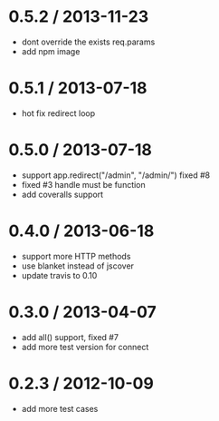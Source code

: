 
0.5.2 / 2013-11-23 
==================

  * dont override the exists req.params
  * add npm image

0.5.1 / 2013-07-18 
==================

  * hot fix redirect loop

0.5.0 / 2013-07-18 
==================

  * support app.redirect("/admin", "/admin/") fixed #8
  * fixed #3 handle must be function
  * add coveralls support

0.4.0 / 2013-06-18 
==================

  * support more HTTP methods
  * use blanket instead of jscover
  * update travis to 0.10

0.3.0 / 2013-04-07 
==================

  * add all() support, fixed #7
  * add more test version for connect

0.2.3 / 2012-10-09 
==================

  * add more test cases
